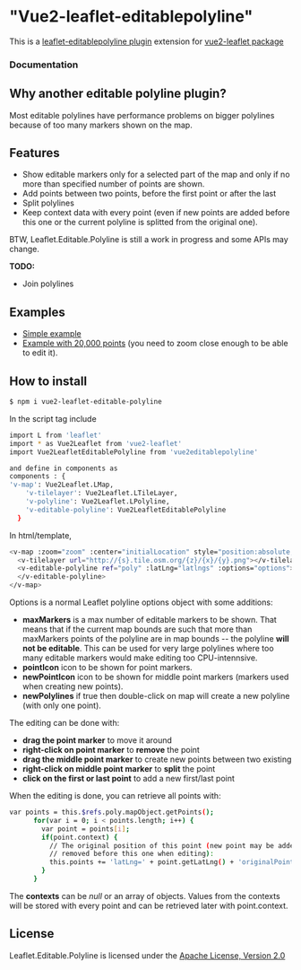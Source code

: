
# "Vue2-leaflet-editablepolyline"
This is a [leaflet-editablepolyline plugin](https://github.com/tkrajina/leaflet-editable-polyline) extension for [vue2-leaflet package](https://github.com/KoRiGaN/Vue2Leaflet)

### Documentation

## Why another editable polyline plugin?

Most editable polylines have performance problems on bigger polylines because of too many markers shown on the map.

## Features

 * Show editable markers only for a selected part of the map and only if no more than specified number of points are shown.
 * Add points between two points, before the first point or after the last
 * Split polylines
 * Keep context data with every point (even if new points are added before this one or the current polyline is splitted from the original one).

BTW, Leaflet.Editable.Polyline is still a work in progress and some APIs may change.

**TODO:**

 * Join polylines

## Examples

 * [Simple example](http://tkrajina.github.io/leaflet-editable-polyline/example1.html)
 * [Example with 20,000 points](http://tkrajina.github.io/leaflet-editable-polyline/example2.html) (you need to zoom close enough to be able to edit it).


## How to install
``` bash
$ npm i vue2-leaflet-editable-polyline
```
In the script tag include 
``` bash
import L from 'leaflet'
import * as Vue2Leaflet from 'vue2-leaflet'
import Vue2LeafletEditablePolyline from 'vue2editablepolyline'

and define in components as
components : {
'v-map': Vue2Leaflet.LMap,
    'v-tilelayer': Vue2Leaflet.LTileLayer,
    'v-polyline': Vue2Leaflet.LPolyline,
    'v-editable-polyline': Vue2LeafletEditablePolyline
  }
```

In html/template,
``` bash
<v-map :zoom="zoom" :center="initialLocation" style="position:absolute;width: 700px; height: 500px;">
  <v-tilelayer url="http://{s}.tile.osm.org/{z}/{x}/{y}.png"></v-tilelayer>
  <v-editable-polyline ref="poly" :latLng="latlngs" :options="options">
  </v-editable-polyline>
</v-map>
```

Options is a normal Leaflet polyline options object with some additions:

 * **maxMarkers** is a max number of editable markers to be shown. That means that if the current map bounds are such that more than maxMarkers points of the polyline are in map bounds -- the polyline **will not be editable**. This can be used for very large polylines where too many editable markers would make editing too CPU-intennsive.
 * **pointIcon** icon to be shown for point markers.
 * **newPointIcon** icon to be shown for middle point markers (markers used when creating new points).
 * **newPolylines** if true then double-click on map will create a new polyline (with only one point).

The editing can be done with:

 * **drag the point marker** to move it around
 * **right-click on point marker** to __remove__ the point
 * **drag the middle point marker** to create new points between two existing
 * **right-click on middle point marker** to __split__ the point
 * **click on the first or last point** to add a new first/last point

When the editing is done, you can retrieve all points with:
``` bash
var points = this.$refs.poly.mapObject.getPoints();
      for(var i = 0; i < points.length; i++) {
        var point = points[i];
        if(point.context) {
          // The original position of this point (new point may be added or 
          // removed before this one when editing):
          this.points += 'latLng=' + point.getLatLng() + 'originalPointNo=' + point.context.originalPointNo + 'originalPolylineNo=' + point.context.originalPolylineNo;
        }
      }
```

The **contexts** can be *null* or an array of objects.
Values from the contexts will be stored with every point and can be retrieved later with point.context.

## License

Leaflet.Editable.Polyline is licensed under the [Apache License, Version 2.0](http://www.apache.org/licenses/LICENSE-2.0)
